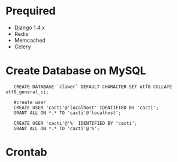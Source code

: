 # Prequired

- Django 1.4.x
- Redis
- Memcached
- Celery


# Create Database on MySQL

       CREATE DATABASE `clawer` DEFAULT CHARACTER SET utf8 COLLATE utf8_general_ci;
      
       #create user
       CREATE USER 'cacti'@'localhost' IDENTIFIED BY 'cacti';
       GRANT ALL ON *.* TO 'cacti'@'localhost';
      
       CREATE USER 'cacti'@'%' IDENTIFIED BY 'cacti';
       GRANT ALL ON *.* TO 'cacti'@'%';
       
       
# Crontab

